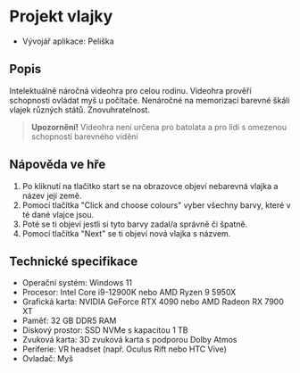﻿# Projekt vlajky

- Vývojář aplikace: Peliška

## Popis

Intelektuálně náročná videohra pro celou rodinu. Videohra prověří schopnosti ovládat myš u počítače. Nenáročné na memorizaci barevné škáli vlajek různých států. Znovuhratelnost.

> **Upozornění!** Videohra není určena pro batolata a pro lidi s omezenou schopností barevného vidění

## Nápověda ve hře

1. Po kliknutí na tlačítko start se na obrazovce objeví nebarevná vlajka a název její země.
2. Pomocí tlačítka "Click and choose colours" vyber všechny barvy, které v té dané vlajce jsou.
3. Poté se ti objeví jestli si tyto barvy zadal/a správně či špatně.
4. Pomocí tlačítka "Next" se ti objeví nová vlajka s názvem.

## Technické specifikace

- Operační systém: Windows 11
- Procesor: Intel Core i9-12900K nebo AMD Ryzen 9 5950X
- Grafická karta: NVIDIA GeForce RTX 4090 nebo AMD Radeon RX 7900 XT
- Paměť: 32 GB DDR5 RAM
- Diskový prostor: SSD NVMe s kapacitou 1 TB
- Zvuková karta: 3D zvuková karta s podporou Dolby Atmos
- Periferie: VR headset (např. Oculus Rift nebo HTC Vive)
- Ovladač: Myš
